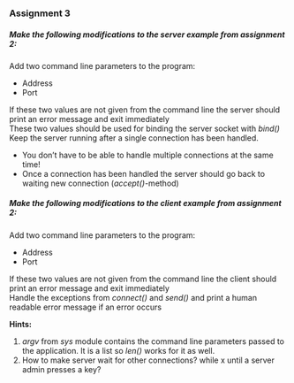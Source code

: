 ### Assignment 3

##### Make the following modifications to the server example from assignment 2:
<p>Add two command line parameters to the program:</p>

<ul>
<li>Address</li>
<li>Port</li>
</ul>

<p>If these two values are not given from the command line the server should print an error message and exit immediately<br />
These two values should be used for binding the server socket with <i>bind()</i><br />
Keep the server running after a single connection has been handled.</p>
<ul>
<li>You don’t have to be able to handle multiple connections at the same time!</li>
<li>Once a connection has been handled the server should go back to waiting new connection (<i>accept()</i>-method)</li>
</ul>

##### Make the following modifications to the client example from assignment 2:
<p>Add two command line parameters to the program:</p>
<ul>
<li>Address</li>
<li>Port</li>
</ul>

<p>If these two values are not given from the command line the client should print an error message and exit immediately<br />
Handle the exceptions from <i>connect()</i> and <i>send()</i> and print a human readable error message if an error occurs</p>

<p><b>Hints:</b></p>

<ol>
<li><i>argv</i> from <i>sys</i> module contains the command line parameters passed to the application. It is a list so <i>len()</i> works for it as well.</li>
<li>How to make server wait for other connections? while x until a server admin presses a key?</li>
</ol>
